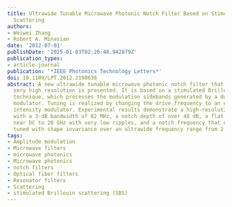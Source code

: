 ```yaml
---
title: Ultrawide Tunable Microwave Photonic Notch Filter Based on Stimulated Brillouin
  Scattering
authors:
- Weiwei Zhang
- Robert A. Minasian
date: '2012-07-01'
publishDate: '2025-01-03T02:26:48.942879Z'
publication_types:
- article-journal
publication: '*IEEE Photonics Technology Letters*'
doi: 10.1109/LPT.2012.2198638
abstract: A new ultrawide tunable microwave photonic notch filter that exhibits a
  very high resolution is presented. It is based on a stimulated Brillouin scattering
  technique, which processes the modulation sidebands generated by a dual-drive Mach-Zehnder
  modulator. Tuning is realized by changing the drive frequency to an electro-optic
  intensity modulator. Experimental results demonstrate a high-resolution notch filter
  with a 3-dB bandwidth of 82 MHz, a notch depth of over 40 dB, a flat passband from
  near DC to 20 GHz with very low ripples, and a notch frequency that can be continuously
  tuned with shape invariance over an ultrawide frequency range from 2 to 20 GHz.
tags:
- Amplitude modulation
- Microwave filters
- microwave photonics
- Microwave photonics
- notch filters
- Optical fiber filters
- Resonator filters
- Scattering
- stimulated Brillouin scattering (SBS)
---
```

